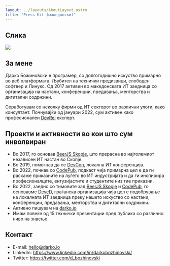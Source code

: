 ```yaml
---
layout: ../layouts/AboutLayout.astro
title: "Press Kit (македонски)"
---
```


## Слика

<img src="/profile.jpg">

## За мене

Дарко Божиновски е програмер, со долгогодишно искуство примарно во веб платформата. Љубител на технички предизвици, слободен софтвер и Линукс. Од 2017 активен во македонската ИТ заедница со организација на настани, конференции, предавања, менторства и дигитални содржини.

Соработувам со неколку фирми од ИТ секторот во различни улоги, како консултант. Почнувајќи од јануари 2022, сум активен како професионален [DevRel](https://www.whatisdevrel.com) експерт.

## Проекти и активности во кои што сум инволвиран

- Во 2017, го основав [BeerJS Skopje](https://beerjs.mk), што прерасна во најголемиот независен ИТ настан во Скопје.
- Во 2019, помогнав да се [DevCon](https://devcon.dev), локална ИТ конференција.
- Во 2022, почнав со [CodePub](https//codepub.dev), подкаст чија примарна цел е да ги раскаже приказните на луѓето во ИТ индустријата и да ги инспирира професионалците, ентузијастите и студентите низ тие приказни.
- Во 2022, заедно со тимовите зад [BeerJS Skopje](https://beerjs.mk) и [CodePub](https//codepub.dev), го основавме [DeveD](https://deved.mk), граѓанска организација чија цел е подобрување на локалната ИТ заедница преку нашето искуство со настани, конференции, предавања, менторства и дигитални содржини.
- Активно пишувам на [darko.io](https://darko.io)
- Имам повеќе од 15 технички презентации пред публика со различно ниво на знаење.

## Контакт

- E-mail: hello@darko.io
- LinkedIn: https://www.linkedin.com/in/darkobozhinovski/
- Twitter: https://twitter.com/d_bozhinovski